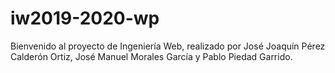# iw2019-2020-wp
Bienvenido al proyecto de Ingeniería Web, realizado por 
José Joaquín Pérez Calderón Ortiz, José Manuel Morales García y Pablo Piedad Garrido.
